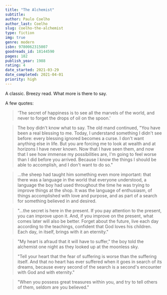 ```yaml
---
title: "The Alchemist"
subtitle: 
author: Paulo Coelho
author_last: Coelho
slug: coelho-the-alchemist
type: fiction
img: true
genre: modern
isbn: 9780062315007
goodreads_id: 18144590
pages: 182
publish_year: 1988
rating: 4
date_started: 2021-03-29
date_completed: 2021-04-01
priority: high
---
```


A classic. Breezy read. What more is there to say.

A few quotes:

> 'The secret of happiness is to see all the marvels of the world, and never to forget the drops of oil on the spoon.'

> The boy didn't know what to say. The old mand continued, "You have been a real blessing to me. Today, I understand something I didn't see before: every blessing ignored becomes a curse. I don't want anything else in life. But you are forcing me to look at wealth and at horizons I have never known. Now that I have seen them, and now that I see how immense my possibilities are, I'm going to feel worse than I did before you arrived. Because I know the things I should be able to accomplish, and I don't want to do so."

> ...the sheep had taught him something even more important: that there was a language in the world that everyone understood, a language the boy had used throughout the time he was trying to improve things at the shop. It was the language of enthusiasm, of things accomplished with love and purpose, and as part of a search for something believed in and desired.

> "...the secret is here in the present. If you pay attention to the present, you can improve upon it. And, if you improve on the present, what comes later will also be better. Forget about the future, live each day according to the teachings, confident that God loves his children. Each day, in itself, brings with it an eternity."

> "My heart is afraud that it will have to suffer," the boy told the alchemist one night as they looked up at the moonless sky.  
>  
> "Tell your heart that the fear of suffering is worse than the suffering itself. And that no heart has ever suffered when it goes in search of its dreams, because every second of the search is a second's encounter with God and with eternity."

> "When you possess great treasures within you, and try to tell others of them, seldom are you believed."